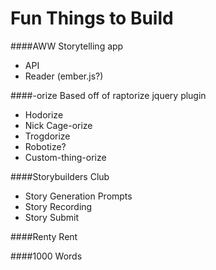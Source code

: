 Fun Things to Build
===============

####AWW
Storytelling app
* API
* Reader (ember.js?)

####-orize
Based off of raptorize jquery plugin
* Hodorize
* Nick Cage-orize
* Trogdorize
* Robotize?
* Custom-thing-orize

####Storybuilders Club
* Story Generation Prompts
* Story Recording 
* Story Submit

####Renty Rent

####1000 Words
